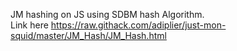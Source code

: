 JM hashing on JS using SDBM hash Algorithm.
\
Link here
https://raw.githack.com/adiplier/just-mon-squid/master/JM_Hash/JM_Hash.html
